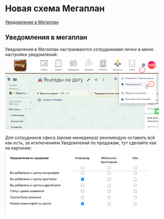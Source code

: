 # Новая схема Мегаплан

[Уведомления в Мегаплан](#уведомления-в-мегаплан)


## Уведомления в мегаплан
Уведомления в Мегаплан настраиваются сотрудниками лично в меню настройки уведомлений:
![img_3.png](img_3.png)


Для сотрудников офиса (кроме менеджера) рекомендую оставить всё как есть, за исключением Уведомлений по продажам, тут сделайте как на картинке:
![img_4.png](img_4.png)
